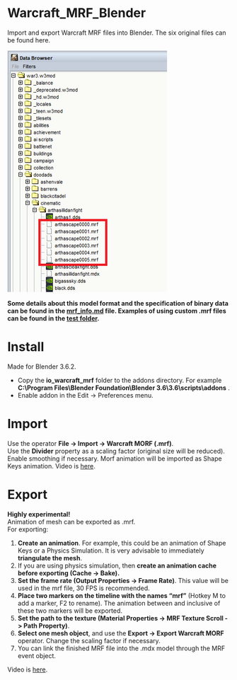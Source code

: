 # Warcraft_MRF_Blender
Import and export Warcraft MRF files into Blender. The six original files can be found here.

![](images/mrfpath.png)

**Some details about this model format and the specification of binary data can be found in the [mrf_info.md](mrf_info.md) file.
Examples of using custom .mrf files can be found in the [test folder](test).**

# Install
Made for Blender 3.6.2.  
- Copy the **io_warcraft_mrf** folder to the addons directory. For example **C:\Program Files\Blender Foundation\Blender 3.6\3.6\scripts\addons** .
- Enable addon in the Edit -> Preferences menu.
# Import
Use the operator **File -> Import -> Warcraft MORF (.mrf)**.  
Use the **Divider** property as a scaling factor (original size will be reduced). Enable smoothing if necessary. Morf animation will be imported as Shape Keys animation. Video is [here](https://youtu.be/AjGNrNym91g).
# Export
**Highly experimental!**  
Animation of mesh can be exported as .mrf.  
For exporting: 
1. **Create an animation**. For example, this could be an animation of Shape Keys or a Physics Simulation. It is very advisable to immediately **triangulate the mesh**.
2. If you are using physics simulation, then **create an animation cache before exporting (Cache -> Bake).**
3. **Set the frame rate (Output Properties -> Frame Rate)**. This value will be used in the mrf file, 30 FPS is recommended.
4. **Place two markers on the timeline with the names “mrf”** (Hotkey M to add a marker, F2 to rename). The animation between and inclusive of these two markers will be exported.
5. **Set the path to the texture (Material Properties -> MRF Texture Scroll -> Path Property)**.
6. **Select one mesh object**, and use the **Export -> Export Warcraft MORF** operator. Change the scaling factor if necessary.
7. You can link the finished MRF file into the .mdx model through the MRF event object.  

Video is [here](https://youtu.be/3nIO81QYOqE).